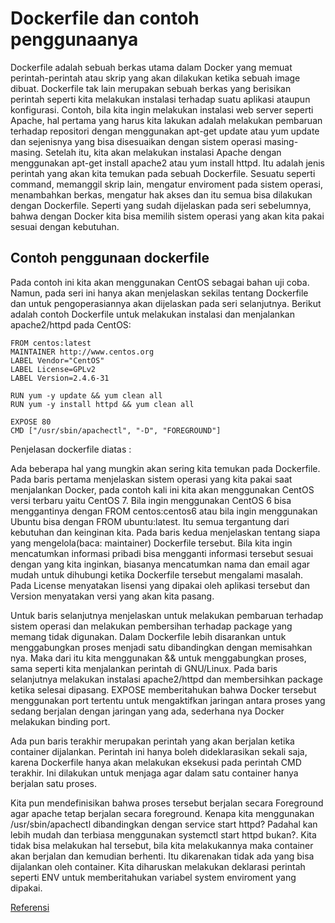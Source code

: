 # Dockerfile dan contoh penggunaanya

Dockerfile adalah sebuah berkas utama dalam Docker yang memuat perintah-perintah atau skrip yang akan dilakukan ketika sebuah image dibuat.
Dockerfile tak lain merupakan sebuah berkas yang berisikan perintah seperti kita melakukan instalasi terhadap suatu aplikasi ataupun konfigurasi.
Contoh, bila kita ingin melakukan instalasi web server seperti Apache, hal pertama yang harus kita lakukan adalah melakukan pembaruan terhadap repositori
dengan menggunakan apt-get update atau yum update dan sejenisnya yang bisa disesuaikan dengan sistem operasi masing-masing. Setelah itu, kita akan melakukan 
instalasi Apache dengan menggunakan apt-get install apache2 atau yum install httpd.
Itu adalah jenis perintah yang akan kita temukan pada sebuah Dockerfile. Sesuatu seperti command, memanggil skrip lain, mengatur enviroment pada sistem operasi, 
menambahkan berkas, mengatur hak akses dan itu semua bisa dilakukan dengan Dockerfile. Seperti yang sudah dijelaskan pada seri sebelumnya, bahwa dengan Docker kita
bisa memilih sistem operasi yang akan kita pakai sesuai dengan kebutuhan. 

## Contoh penggunaan dockerfile

Pada contoh ini kita akan menggunakan CentOS sebagai bahan uji coba. Namun, pada seri ini hanya akan menjelaskan sekilas tentang Dockerfile 
dan untuk pengoperasiannya akan dijelaskan pada seri selanjutnya. Berikut adalah contoh Dockerfile untuk melakukan instalasi dan menjalankan 
apache2/httpd pada CentOS:

	FROM centos:latest
	MAINTAINER http://www.centos.org
	LABEL Vendor="CentOS"
	LABEL License=GPLv2
	LABEL Version=2.4.6-31

	RUN yum -y update && yum clean all
	RUN yum -y install httpd && yum clean all

	EXPOSE 80
	CMD ["/usr/sbin/apachectl", "-D", "FOREGROUND"]
	
Penjelasan dockerfile diatas :

Ada beberapa hal yang mungkin akan sering kita temukan pada Dockerfile. Pada baris pertama menjelaskan sistem operasi yang kita pakai saat menjalankan Docker, 
pada contoh kali ini kita akan menggunakan CentOS versi terbaru yaitu CentOS 7. Bila ingin menggunakan CentOS 6 bisa menggantinya dengan FROM centos:centos6 
atau bila ingin menggunakan Ubuntu bisa dengan FROM ubuntu:latest. Itu semua tergantung dari kebutuhan dan keinginan kita. Pada baris kedua menjelaskan tentang 
siapa yang mengelola(baca: maintainer) Dockerfile tersebut. Bila kita ingin mencatumkan informasi pribadi bisa mengganti informasi tersebut sesuai dengan yang 
kita inginkan, biasanya mencatumkan nama dan email agar mudah untuk dihubungi ketika Dockerfile tersebut mengalami masalah. Pada License menyatakan lisensi yang 
dipakai oleh aplikasi tersebut dan Version menyatakan versi yang akan kita pasang.

Untuk baris selanjutnya menjelaskan untuk melakukan pembaruan terhadap sistem operasi dan melakukan pembersihan terhadap package yang memang tidak digunakan. 
Dalam Dockerfile lebih disarankan untuk menggabungkan proses menjadi satu dibandingkan dengan memisahkan nya. Maka dari itu kita menggunakan && untuk menggabungkan 
proses, sama seperti kita menjalankan perintah di GNU/Linux. Pada baris selanjutnya melakukan instalasi apache2/httpd dan membersihkan package ketika selesai dipasang. 
EXPOSE memberitahukan bahwa Docker tersebut menggunakan port tertentu untuk mengaktifkan jaringan antara proses yang sedang berjalan dengan jaringan yang ada, sederhana nya Docker melakukan binding port.

Ada pun baris terakhir merupakan perintah yang akan berjalan ketika container dijalankan. Perintah ini hanya boleh dideklarasikan sekali saja, karena Dockerfile hanya akan melakukan eksekusi pada perintah CMD terakhir. 
Ini dilakukan untuk menjaga agar dalam satu container hanya berjalan satu proses.

Kita pun mendefinisikan bahwa proses tersebut berjalan secara Foreground agar apache tetap berjalan secara foreground. Kenapa kita menggunakan /usr/sbin/apachectl dibandingkan dengan service start httpd? Padahal kan lebih 
mudah dan terbiasa menggunakan systemctl start httpd bukan?. Kita tidak bisa melakukan hal tersebut, bila kita melakukannya maka container akan berjalan dan kemudian berhenti. Itu dikarenakan tidak ada yang bisa dijalankan oleh container. 
Kita diharuskan melakukan deklarasi perintah seperti ENV untuk memberitahukan variabel system enviroment yang dipakai.

[Referensi](https://github.com/SinauDev/SinauDev.github.io/blob/master/_posts/2016-08-09-sekilas-tentang-dockerfile.md)